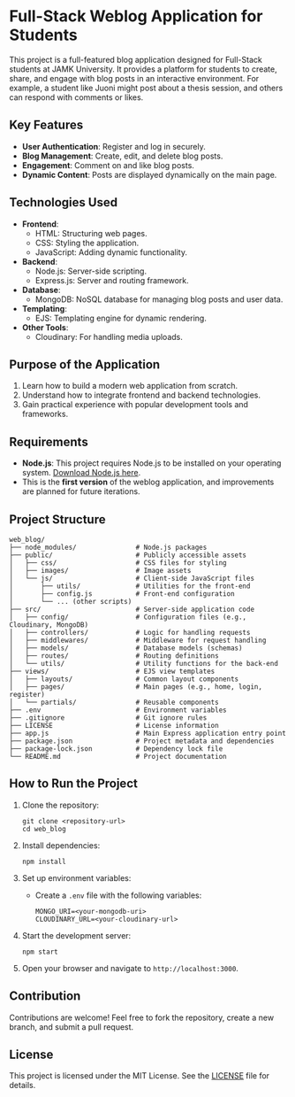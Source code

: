 
# Full-Stack Weblog Application for Students

This project is a full-featured blog application designed for Full-Stack students at JAMK University. It provides a platform for students to create, share, and engage with blog posts in an interactive environment. For example, a student like Juoni might post about a thesis session, and others can respond with comments or likes.

## Key Features
- **User Authentication**: Register and log in securely.
- **Blog Management**: Create, edit, and delete blog posts.
- **Engagement**: Comment on and like blog posts.
- **Dynamic Content**: Posts are displayed dynamically on the main page.

## Technologies Used
- **Frontend**:
  - HTML: Structuring web pages.
  - CSS: Styling the application.
  - JavaScript: Adding dynamic functionality.
- **Backend**:
  - Node.js: Server-side scripting.
  - Express.js: Server and routing framework.
- **Database**:
  - MongoDB: NoSQL database for managing blog posts and user data.
- **Templating**:
  - EJS: Templating engine for dynamic rendering.
- **Other Tools**:
  - Cloudinary: For handling media uploads.

## Purpose of the Application
1. Learn how to build a modern web application from scratch.
2. Understand how to integrate frontend and backend technologies.
3. Gain practical experience with popular development tools and frameworks.

## Requirements
- **Node.js**: This project requires Node.js to be installed on your operating system. [Download Node.js here](https://nodejs.org/).
- This is the **first version** of the weblog application, and improvements are planned for future iterations.

## Project Structure

```
web_blog/
├── node_modules/               # Node.js packages
├── public/                     # Publicly accessible assets
│   ├── css/                    # CSS files for styling
│   ├── images/                 # Image assets
│   └── js/                     # Client-side JavaScript files
│       ├── utils/              # Utilities for the front-end
│       ├── config.js           # Front-end configuration
│       └── ... (other scripts)
├── src/                        # Server-side application code
│   ├── config/                 # Configuration files (e.g., Cloudinary, MongoDB)
│   ├── controllers/            # Logic for handling requests
│   ├── middlewares/            # Middleware for request handling
│   ├── models/                 # Database models (schemas)
│   ├── routes/                 # Routing definitions
│   └── utils/                  # Utility functions for the back-end
├── views/                      # EJS view templates
│   ├── layouts/                # Common layout components
│   ├── pages/                  # Main pages (e.g., home, login, register)
│   └── partials/               # Reusable components
├── .env                        # Environment variables
├── .gitignore                  # Git ignore rules
├── LICENSE                     # License information
├── app.js                      # Main Express application entry point
├── package.json                # Project metadata and dependencies
├── package-lock.json           # Dependency lock file
└── README.md                   # Project documentation
```

## How to Run the Project

1. Clone the repository:
   ```
   git clone <repository-url>
   cd web_blog
   ```

2. Install dependencies:
   ```
   npm install
   ```

3. Set up environment variables:
   - Create a `.env` file with the following variables:
     ```
     MONGO_URI=<your-mongodb-uri>
     CLOUDINARY_URL=<your-cloudinary-url>
     ```

4. Start the development server:
   ```
   npm start
   ```

5. Open your browser and navigate to `http://localhost:3000`.

## Contribution
Contributions are welcome! Feel free to fork the repository, create a new branch, and submit a pull request.

## License
This project is licensed under the MIT License. See the [LICENSE](LICENSE) file for details.
